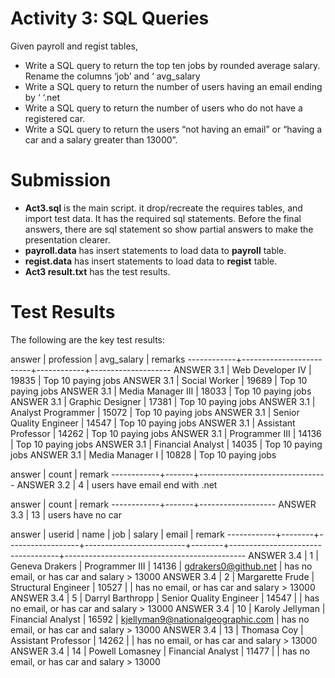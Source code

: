 # Activity 3: SQL Queries
Given payroll and regist tables,
- Write a SQL query to return the top ten jobs by rounded average salary.
Rename the columns ‘job’ and ‘ avg_salary
- Write a SQL query to return the number of users having an email ending
by ‘ ‘.net
- Write a SQL query to return the number of users who do not have a
registered car.
- Write a SQL query to return the users “not having an email” or “having a
car and a salary greater than 13000”.

# Submission
- **Act3.sql** is the main script.  it drop/recreate the requires tables, and import test data.  It has the required sql statements.  Before the final answers, there are sql statement so show partial answers to make the presentation clearer.
- **payroll.data** has insert statements to load data to **payroll** table.
- **regist.data** has insert statements to load data to **regist** table.
- **Act3 result.txt** has the test results.

# Test Results
The following are the key test results:

   answer   |       profession        | avg_salary |      remarks
------------+-------------------------+------------+--------------------
 ANSWER 3.1 | Web Developer IV        |      19835 | Top 10 paying jobs
 ANSWER 3.1 | Social Worker           |      19689 | Top 10 paying jobs
 ANSWER 3.1 | Media Manager III       |      18033 | Top 10 paying jobs
 ANSWER 3.1 | Graphic Designer        |      17381 | Top 10 paying jobs
 ANSWER 3.1 | Analyst Programmer      |      15072 | Top 10 paying jobs
 ANSWER 3.1 | Senior Quality Engineer |      14547 | Top 10 paying jobs
 ANSWER 3.1 | Assistant Professor     |      14262 | Top 10 paying jobs
 ANSWER 3.1 | Programmer III          |      14136 | Top 10 paying jobs
 ANSWER 3.1 | Financial Analyst       |      14035 | Top 10 paying jobs
 ANSWER 3.1 | Media Manager I         |      10828 | Top 10 paying jobs


   answer   | count |             remark
------------+-------+--------------------------------
 ANSWER 3.2 |     4 | users have email end with .net
 
   answer   | count |      remark
------------+-------+-------------------
 ANSWER 3.3 |    13 | users have no car

   answer   | userid |       name       |           job           | salary |               email               |                   remark
------------+--------+------------------+-------------------------+--------+-----------------------------------+---------------------------------------------
 ANSWER 3.4 |      1 | Geneva Drakers   | Programmer III          |  14136 | gdrakers0@github.net              | has no email, or has car and salary > 13000
 ANSWER 3.4 |      2 | Margarette Frude | Structural Engineer     |  10527 |                                   | has no email, or has car and salary > 13000
 ANSWER 3.4 |      5 | Darryl Barthropp | Senior Quality Engineer |  14547 |                                   | has no email, or has car and salary > 13000
 ANSWER 3.4 |     10 | Karoly Jellyman  | Financial Analyst       |  16592 | kjellyman9@nationalgeographic.com | has no email, or has car and salary > 13000
 ANSWER 3.4 |     13 | Thomasa Coy      | Assistant Professor     |  14262 |                                   | has no email, or has car and salary > 13000
 ANSWER 3.4 |     14 | Powell Lomasney  | Financial Analyst       |  11477 |                                   | has no email, or has car and salary > 13000

